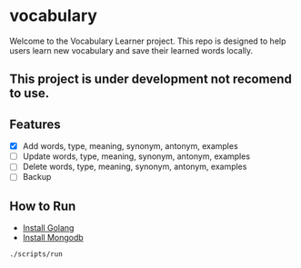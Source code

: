 # vocabulary
Welcome to the Vocabulary Learner project.
This repo is designed to help users learn new vocabulary and save their learned words locally.

## This project is under development not recomend to use.

## Features
- [x] Add words, type, meaning, synonym, antonym, examples
- [ ] Update words, type, meaning, synonym, antonym, examples
- [ ] Delete words, type, meaning, synonym, antonym, examples
- [ ] Backup

## How to Run

* [Install Golang](https://go.dev/doc/install)
* [Install Mongodb](https://www.mongodb.com/docs/manual/installation/)

```bash
./scripts/run
```
